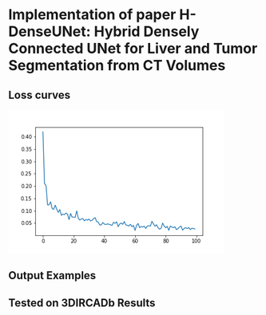 # Implementation of paper H-DenseUNet: Hybrid Densely Connected UNet for Liver and Tumor Segmentation from CT Volumes

## Loss curves
![alt text](loss_2d(2).png)

## Output Examples

## Tested on 3DIRCADb Results
